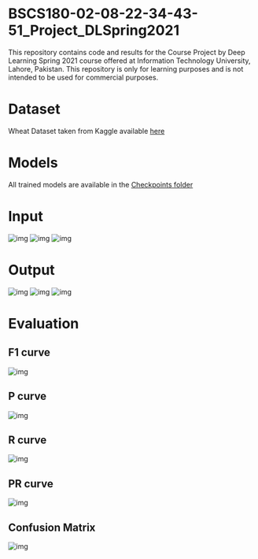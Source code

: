 # BSCS180-02-08-22-34-43-51_Project_DLSpring2021
This repository contains code and results for the Course Project by Deep Learning Spring 2021 course offered at Information Technology University, Lahore, Pakistan. This repository is only for learning purposes and is not intended to be used for commercial purposes.
# Dataset
Wheat Dataset taken from Kaggle available [here](https://www.kaggle.com/c/global-wheat-detection/data)
# Models
All trained models are available in the [Checkpoints folder](https://github.com/Shuja-Mahmood/BSCS180-02-08-22-34-43-51_Project_DLSpring2021/tree/main/Checkpoints)
# Input
![img](https://github.com/Shuja-Mahmood/BSCS180-02-08-22-34-43-51_Project_DLSpring2021/blob/main/images/ad3fea21b_inp.jpg)
![img](https://github.com/Shuja-Mahmood/BSCS180-02-08-22-34-43-51_Project_DLSpring2021/blob/main/images/b2de96e22_inp.jpg)
![img](https://github.com/Shuja-Mahmood/BSCS180-02-08-22-34-43-51_Project_DLSpring2021/blob/main/images/b77e8c906_inp.jpg)
# Output
![img](https://github.com/Shuja-Mahmood/BSCS180-02-08-22-34-43-51_Project_DLSpring2021/blob/main/images/ad3fea21b.jpg)
![img](https://github.com/Shuja-Mahmood/BSCS180-02-08-22-34-43-51_Project_DLSpring2021/blob/main/images/b2de96e22.jpg)
![img](https://github.com/Shuja-Mahmood/BSCS180-02-08-22-34-43-51_Project_DLSpring2021/blob/main/images/b77e8c906.jpg)
# Evaluation
## F1 curve
![img](https://github.com/Shuja-Mahmood/BSCS180-02-08-22-34-43-51_Project_DLSpring2021/blob/main/images/F1_curve.png)
## P curve
![img](https://github.com/Shuja-Mahmood/BSCS180-02-08-22-34-43-51_Project_DLSpring2021/blob/main/images/P_curve.png)
## R curve
![img](https://github.com/Shuja-Mahmood/BSCS180-02-08-22-34-43-51_Project_DLSpring2021/blob/main/images/R_curve.png)
## PR curve
![img](https://github.com/Shuja-Mahmood/BSCS180-02-08-22-34-43-51_Project_DLSpring2021/blob/main/images/PR_curve.png)
## Confusion Matrix
![img](https://github.com/Shuja-Mahmood/BSCS180-02-08-22-34-43-51_Project_DLSpring2021/blob/main/images/confusion_matrix.png)
